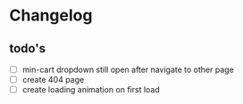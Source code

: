 
# Changelog

## todo's

- [ ] min-cart dropdown still open after navigate to other page
- [ ] create 404 page
- [ ] create loading animation on first load
